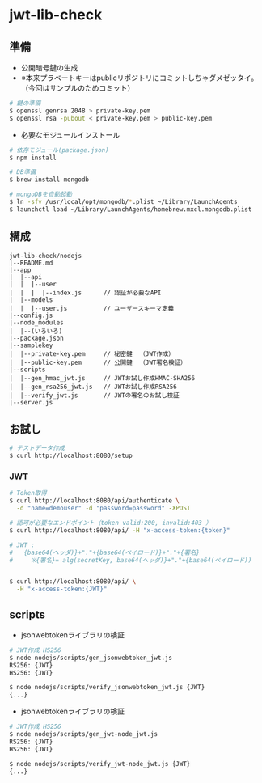 # jwt-lib-check

## 準備

- 公開暗号鍵の生成
- ※本来プラベートキーはpublicリポジトリにコミットしちゃダメゼッタイ。（今回はサンプルのためコミット）
```bash
# 鍵の準備
$ openssl genrsa 2048 > private-key.pem
$ openssl rsa -pubout < private-key.pem > public-key.pem
```

- 必要なモジュールインストール
```bash
# 依存モジュール(package.json)
$ npm install

# DB準備
$ brew install mongodb

# mongoDBを自動起動
$ ln -sfv /usr/local/opt/mongodb/*.plist ~/Library/LaunchAgents
$ launchctl load ~/Library/LaunchAgents/homebrew.mxcl.mongodb.plist
```

## 構成

```
jwt-lib-check/nodejs
|--README.md
|--app
|  |--api
|  |  |--user
|  |  |  |--index.js      // 認証が必要なAPI
|  |--models
|  |  |--user.js          // ユーザースキーマ定義
|--config.js
|--node_modules
|  |--(いろいろ)
|--package.json
|--samplekey
|  |--private-key.pem     // 秘密鍵  （JWT作成）
|  |--public-key.pem      // 公開鍵  （JWT署名検証）
|--scripts
|  |--gen_hmac_jwt.js     // JWTお試し作成HMAC-SHA256
|  |--gen_rsa256_jwt.js   // JWTお試し作成RSA256
|  |--verify_jwt.js       // JWTの署名のお試し検証
|--server.js

```

## お試し

```bash
# テストデータ作成
$ curl http://localhost:8080/setup
```

### JWT

```bash
# Token取得
$ curl http://localhost:8080/api/authenticate \
  -d "name=demouser" -d "password=password" -XPOST

# 認可が必要なエンドポイント（token valid:200, invalid:403 ）
$ curl http://localhost:8080/api/ -H "x-access-token:{token}"

# JWT :
#   {base64(ヘッダ)}+"."+{base64(ペイロード)}+"."+{署名}
#     ※{署名}= alg(secretKey, base64(ヘッダ)}+"."+{base64(ペイロード))


$ curl http://localhost:8080/api/ \
  -H "x-access-token:{JWT}"

```

## scripts


- jsonwebtokenライブラリの検証
```bash
# JWT作成 HS256
$ node nodejs/scripts/gen_jsonwebtoken_jwt.js
RS256: {JWT}
HS256: {JWT}

$ node nodejs/scripts/verify_jsonwebtoken_jwt.js {JWT}
{...}
```


- jsonwebtokenライブラリの検証
```bash
# JWT作成 HS256
$ node nodejs/scripts/gen_jwt-node_jwt.js
RS256: {JWT}
HS256: {JWT}

$ node nodejs/scripts/verify_jwt-node_jwt.js {JWT}
{...}
```
